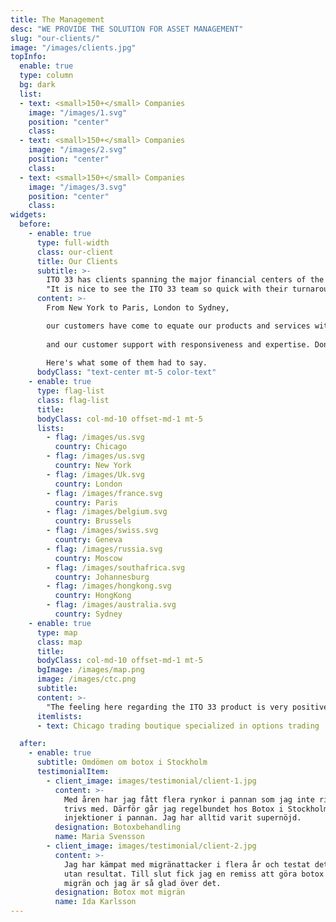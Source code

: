 ```yaml
---
title: The Management
desc: "WE PROVIDE THE SOLUTION FOR ASSET MANAGEMENT"
slug: "our-clients/"
image: "/images/clients.jpg"
topInfo:
  enable: true
  type: column
  bg: dark
  list:
  - text: <small>150+</small> Companies
    image: "/images/1.svg"
    position: "center"
    class: 
  - text: <small>150+</small> Companies
    image: "/images/2.svg"
    position: "center"
    class: 
  - text: <small>150+</small> Companies
    image: "/images/3.svg"
    position: "center"
    class: 
widgets:
  before:
    - enable: true
      type: full-width
      class: our-client
      title: Our Clients
      subtitle: >-
        ITO 33 has clients spanning the major financial centers of the world. <br>
        "It is nice to see the ITO 33 team so quick with their turnaround."<br> Large Swiss asset manager with a strong emphasis on convertible bonds"
      content: >-
        From New York to Paris, London to Sydney,    

        our customers have come to equate our products and services with quality and reliability,    
        
        and our customer support with responsiveness and expertise. Don't take our word for it, though.    
        
        Here's what some of them had to say.
      bodyClass: "text-center mt-5 color-text"
    - enable: true
      type: flag-list
      class: flag-list
      title: 
      bodyClass: col-md-10 offset-md-1 mt-5
      lists:
        - flag: /images/us.svg
          country: Chicago
        - flag: /images/us.svg
          country: New York
        - flag: /images/Uk.svg
          country: London
        - flag: /images/france.svg
          country: Paris
        - flag: /images/belgium.svg
          country: Brussels
        - flag: /images/swiss.svg
          country: Geneva
        - flag: /images/russia.svg
          country: Moscow
        - flag: /images/southafrica.svg
          country: Johannesburg
        - flag: /images/hongkong.svg
          country: HongKong
        - flag: /images/australia.svg
          country: Sydney
    - enable: true
      type: map
      class: map
      title: 
      bodyClass: col-md-10 offset-md-1 mt-5
      bgImage: /images/map.png  
      image: /images/ctc.png  
      subtitle:
      content: >-
        "The feeling here regarding the ITO 33 product is very positive on all levels, and we have been impressed with the results; moreover, we have been very pleased with the level of service and response, as we have always been presented with intelligent solutions to our problems and queries. Congratulations! "
      itemlists: 
      - text: Chicago trading boutique specialized in options trading

  after:
    - enable: true
      subtitle: Omdömen om botox i Stockholm
      testimonialItem:
        - client_image: images/testimonial/client-1.jpg
          content: >-
            Med åren har jag fått flera rynkor i pannan som jag inte riktigt
            trivs med. Därför går jag regelbundet hos Botox i Stockholm och gör
            injektioner i pannan. Jag har alltid varit supernöjd.
          designation: Botoxbehandling
          name: Maria Svensson
        - client_image: images/testimonial/client-2.jpg
          content: >-
            Jag har kämpat med migränattacker i flera år och testat det mesta
            utan resultat. Till slut fick jag en remiss att göra botox mot
            migrän och jag är så glad över det.
          designation: Botox mot migrän
          name: Ida Karlsson
---
```

